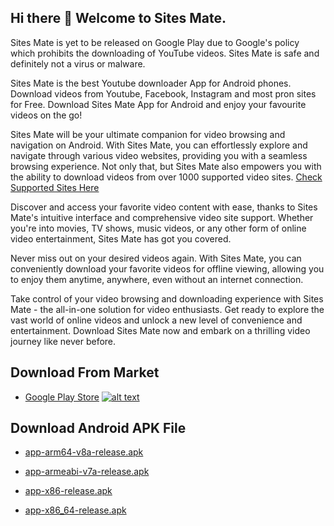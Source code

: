 ## Hi there 👋 Welcome to Sites Mate.

Sites Mate is yet to be released on Google Play due to Google's policy which prohibits the downloading of YouTube videos. Sites Mate is safe and definitely not a virus or malware.

Sites Mate is the best Youtube downloader App for Android phones. Download videos from Youtube, Facebook, Instagram and most pron sites for Free. Download Sites Mate App for Android and enjoy your favourite videos on the go!

Sites Mate will be your ultimate companion for video browsing and navigation on Android. With Sites Mate, you can effortlessly explore and navigate through various video websites, providing you with a seamless browsing experience. Not only that, but Sites Mate also empowers you with the ability to download videos from over 1000 supported video sites. [Check Supported Sites Here](https://github.com/sites-mate/Sites-Mate/blob/main/supported-sites.md)

Discover and access your favorite video content with ease, thanks to Sites Mate's intuitive interface and comprehensive video site support. Whether you're into movies, TV shows, music videos, or any other form of online video entertainment, Sites Mate has got you covered.

Never miss out on your desired videos again. With Sites Mate, you can conveniently download your favorite videos for offline viewing, allowing you to enjoy them anytime, anywhere, even without an internet connection.

Take control of your video browsing and downloading experience with Sites Mate - the all-in-one solution for video enthusiasts. Get ready to explore the vast world of online videos and unlock a new level of convenience and entertainment. Download Sites Mate now and embark on a thrilling video journey like never before.

## Download From Market
  
  - [Google Play Store](https://play.google.com/store/apps/details?id=com.warrior.mate.gp)
       [![alt text](https://lh3.googleusercontent.com/RyLoNcOmb91IxHIP9NWfC82chbsCsT-5R25efns1FmuM8xz6znE4CRjIEBosZ1FH2xG1UqH6Axyp-vPFnm4sazbrsaB-S0QT_cN9uWU9UKoSQYCjYQ=s0 "Google Play")](https://play.google.com/store/apps/details?id=com.warrior.mate.gp)


## Download Android APK File

  - [app-arm64-v8a-release.apk](https://raw.githubusercontent.com/sites-mate/Sites-Mate/main/app-default-arm64-v8a-release.apk)

  - [app-armeabi-v7a-release.apk](https://raw.githubusercontent.com/sites-mate/Sites-Mate/main/app-default-armeabi-v7a-release.apk)

  - [app-x86-release.apk](https://raw.githubusercontent.com/sites-mate/Sites-Mate/main/app-default-x86-release.apk)

  - [app-x86_64-release.apk](https://raw.githubusercontent.com/sites-mate/Sites-Mate/main/app-default-x86_64-release.apk)










